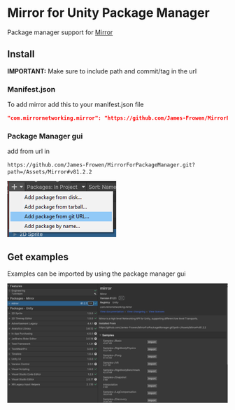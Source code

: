 # Mirror for Unity Package Manager

Package manager support for [Mirror](https://github.com/MirrorNetworking/Mirror)

## Install 

**IMPORTANT:** Make sure to include path and commit/tag in the url

### Manifest.json
To add mirror add this to your manifest.json file
```json
"com.mirrornetworking.mirror": "https://github.com/James-Frowen/MirrorForPackageManager.git?path=/Assets/Mirror#v81.2.2",
```

### Package Manager gui
add from url in 
```
https://github.com/James-Frowen/MirrorForPackageManager.git?path=/Assets/Mirror#v81.2.2
```
![package manager](./PackageManager_add.png)


## Get examples

Examples can be imported by using the package manager gui

![package manager](./PackageManager.png)
